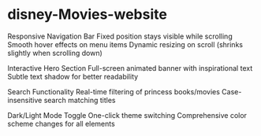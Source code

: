 # disney-Movies-website

Responsive Navigation Bar
 Fixed position stays visible while scrolling
 Smooth hover effects on menu items
 Dynamic resizing on scroll (shrinks slightly when scrolling down)

Interactive Hero Section
 Full-screen animated banner with inspirational text
 Subtle text shadow for better readability
 
Search Functionality
 Real-time filtering of princess books/movies
 Case-insensitive search matching titles
 
 Dark/Light Mode Toggle
  One-click theme switching 
  Comprehensive color scheme changes for all elements

